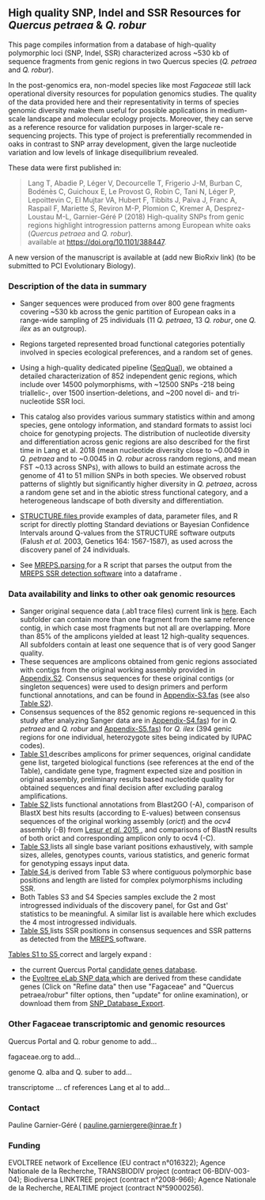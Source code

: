 ## High quality SNP, Indel and SSR Resources for <i>Quercus petraea</i> & <i>Q. robur</i>

This page compiles information from a database of high-quality polymorphic loci (SNP, Indel, SSR) characterized across ~530 kb of sequence fragments from genic regions in two Quercus species (<i>Q. petraea</i> and <i>Q. robur</i>). 

In the post-genomics era, non-model species like most <i>Fagaceae</i> still lack operational diversity resources for population genomics studies. The quality of the data provided here and their representativity in terms of species genomic diversity make them useful for possible applications in medium-scale landscape  and molecular ecology projects. Moreover, they can serve as a reference resource for validation purposes in larger-scale re-sequencing projects. This type of project is preferentially recommended in oaks in contrast to SNP array development, given the large nucleotide variation and low levels of linkage disequilibrium revealed.

These data were first published in: <br/>

> Lang T, Abadie P, Léger V, Decourcelle T, Frigerio J-M, Burban C, Bodénès C, Guichoux E, Le Provost G, Robin C, Tani N, Léger P, Lepoittevin C, El Mujtar VA, Hubert F, Tibbits J, Paiva J, Franc A, Raspail F, Mariette S, Reviron M-P, Plomion C, Kremer A, Desprez-Loustau M-L, Garnier-Géré P (2018) High-quality SNPs from genic regions highlight introgression patterns among European white oaks (<i>Quercus petraea</i> and <i>Q. robur</i>).
<br /> available at  https://doi.org/10.1101/388447.

A new version of the manuscript is available at (add new BioRxiv link) (to be submitted to PCI Evolutionary Biology).

### Description of the data in summary

* Sanger sequences were produced from over 800 gene fragments covering ~530 kb across the genic partition of European oaks in a range-wide sampling of 25 individuals (11 <i>Q. petraea</i>, 13 <i>Q. robur</i>, one <i>Q. ilex</i> as an outgroup). 

* Regions targeted represented broad functional categories potentially involved in species ecological preferences, and a random set of genes.

* Using a high-quality dedicated pipeline (<A HREF="https://github.com/garniergere/SeqQual">SeqQual</A>), we obtained a detailed characterization of 852 independent genic regions, which include over 14500 polymorphisms, with ~12500 SNPs -218 being triallelic-, over 1500 insertion-deletions, and ~200 novel di- and tri-nucleotide SSR loci. 

* This catalog also provides various summary statistics within and among species, gene ontology information, and standard formats to assist loci choice for genotyping projects. The distribution of nucleotide diversity and differentiation across genic regions are also described for the first time in Lang et al. 2018 (mean nucleotide diversity close to ~0.0049 in <i>Q. petraea</i> and to ~0.0045 in <i>Q. robur</i> across random regions, and mean FST ~0.13 across SNPs), with allows to build an estimate across the genome of 41 to 51 million SNPs in both species. We observed robust patterns of slightly but significantly higher diversity in <i>Q. petraea</i>, across a random gene set and in the abiotic stress functional category, and a heterogeneous landscape of both diversity and differentiation. 

* <A HREF="STRUCTURE.files"> STRUCTURE.files </A> provide examples of data, parameter files, and R script for directly plotting Standard deviations or Bayesian Confidence Intervals around Q-values from the STRUCTURE software outputs (Falush <i>et al.</i> 2003, Genetics 164: 1567-1587), as used across the discovery panel of 24 individuals.

* See <A HREF="MREPS.parsing"> MREPS.parsing </A> for a R script that parses the output from the <A HREF="https://mreps.univ-mlv.fr/"> MREPS SSR detection software</A> into a dataframe .

### Data availability and links to other oak genomic resources

* Sanger original sequence data (.ab1 trace files) current link is <A HREF="https://datadryad.org/stash/share/klvEAfXP-GQytODunTk1m1g1BHc7HtTdETj7SlN-OfY"> here</A>. Each subfolder can contain more than one fragment from the same reference contig, in which case most fragments but not all are overlapping. More than 85% of the amplicons yielded at least 12 high-quality sequences. All subfolders contain at least one sequence that is of very good Sanger quality. 
* These sequences are amplicons obtained from genic regions associated with contigs from the original working assembly provided in <A HREF="Fasta"> Appendix.S2</A>. Consensus sequences for these original contigs (or singleton sequences) were used to design primers and perform functional annotations, and can be found in <A HREF="Fasta"> Appendix-S3.fas</A> (see also <A HREF="Tables.S1.to.S5"> Table S2</A>).
* Consensus sequences of the 852 genomic regions re-sequenced in this study after analyzing Sanger data are in <A HREF="Fasta"> Appendix-S4.fas</A>) for in <i>Q. petraea</i> and <i>Q. robur</i> and <A HREF="Fasta"> Appendix-S5.fas</A>) for <i>Q. ilex</i> (394 genic regions for one individual, heterozygote sites being indicated by IUPAC codes).
* <A HREF="Genes.and.SNPs"> Table S1 </A> describes amplicons for primer sequences, original candidate gene list, targeted biological functions (see references at the end of the Table), candidate gene type, fragment expected size and position in original assembly, preliminary results based nucleotide quality for obtained sequences and final decision after excluding paralog amplifications.
* <A HREF="Genes.and.SNPs"> Table S2 </A> lists functional annotations from Blast2GO (-A), comparison of BlastX best hits results (according to E-values) between consensus sequences of the original working assembly (<i>orict</i>) and the <i>ocv4</i> assembly (-B) from <A HREF="https://bmcgenomics.biomedcentral.com/articles/10.1186/s12864-015-1331-9"> Lesur <i>et al.</i> 2015 </A>, and comparisons of BlastN results of both orict and corresponding amplicon only to ocv4 (-C). 
* <A HREF="Genes.and.SNPs"> Table S3 </A> lists all single base variant positions exhaustively, with sample sizes, alleles, genotypes counts, various statistics, and generic format for genotyping essays input data. 
* <A HREF="Genes.and.SNPs"> Table S4 </A> is derived from Table S3 where contiguous polymorphic base positions and length are listed for complex polymorphisms including SSR. 
* Both Tables S3 and S4 Species samples exclude the 2 most introgressed individuals of the discovery panel, for Gst and Gst' statistics to be meaningful. A similar list is available here which excludes the 4 most introgressed individuals.
* <A HREF="Genes.and.SNPs"> Table S5 </A> lists SSR positions in consensus sequences and SSR patterns as detected from the <A HREF="https://mreps.univ-mlv.fr/"> MREPS </A> software. 

<A HREF="Genes.and.SNPs"> Tables S1 to S5 </A> correct and largely expand :
* the current Quercus Portal <A HREF="http://www.evoltree.eu/index.php/e-recources/databases/candidate-genes"> candidate genes database</A>. 
* the <A HREF="http://www.evoltree.eu/index.php/snp-db/"> Evoltree eLab SNP data </A> which are derived from these candidate genes (Click on "Refine data" then use "Fagaceae" and "Quercus petraea/robur" filter options, then "update" for online examination), or download them from <A HREF="http://www.evoltree.eu/et_extensions/elab-data/SNP_Database_Export.xls"> SNP_Database_Export</A>.

### Other Fagaceae transcriptomic and genomic resources
Quercus Portal and Q. robur genome to add...

fagaceae.org to add...

genome Q. alba and Q. suber to add...

transcriptome ... cf references Lang et al  to add...

### Contact 
Pauline Garnier-Géré ( pauline.garniergere@inrae.fr )

### Funding

EVOLTREE network of Excellence (EU contract n°016322); Agence Nationale de la Recherche, TRANSBIODIV project (contract 06-BDIV-003-04); Biodiversa LINKTREE project (contract n°2008-966); Agence Nationale de la Recherche, REALTIME project (contract N°59000256).
